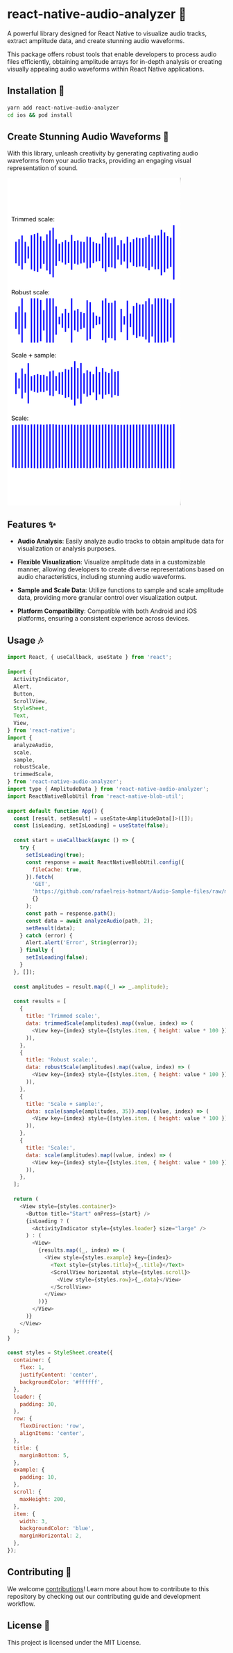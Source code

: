 # react-native-audio-analyzer 🎵

A powerful library designed for React Native to visualize audio tracks, extract amplitude data, and create stunning audio waveforms.

This package offers robust tools that enable developers to process audio files efficiently, obtaining amplitude arrays for in-depth analysis or creating visually appealing audio waveforms within React Native applications.

## Installation 🚀

```sh
yarn add react-native-audio-analyzer
cd ios && pod install
```

## Create Stunning Audio Waveforms 🌊

With this library, unleash creativity by generating captivating audio waveforms from your audio tracks, providing an engaging visual representation of sound.

<p float="left">
  <img src="images/image.png" width="400"  alt="android"/>
</p>

## Features ✨

- __Audio Analysis__: Easily analyze audio tracks to obtain amplitude data for visualization or analysis purposes.

- __Flexible Visualization__: Visualize amplitude data in a customizable manner, allowing developers to create diverse representations based on audio characteristics, including stunning audio waveforms.

- __Sample and Scale Data__: Utilize functions to sample and scale amplitude data, providing more granular control over visualization output.

- __Platform Compatibility__: Compatible with both Android and iOS platforms, ensuring a consistent experience across devices.


## Usage 🎶

```js
import React, { useCallback, useState } from 'react';

import {
  ActivityIndicator,
  Alert,
  Button,
  ScrollView,
  StyleSheet,
  Text,
  View,
} from 'react-native';
import {
  analyzeAudio,
  scale,
  sample,
  robustScale,
  trimmedScale,
} from 'react-native-audio-analyzer';
import type { AmplitudeData } from 'react-native-audio-analyzer';
import ReactNativeBlobUtil from 'react-native-blob-util';

export default function App() {
  const [result, setResult] = useState<AmplitudeData[]>([]);
  const [isLoading, setIsLoading] = useState(false);

  const start = useCallback(async () => {
    try {
      setIsLoading(true);
      const response = await ReactNativeBlobUtil.config({
        fileCache: true,
      }).fetch(
        'GET',
        'https://github.com/rafaelreis-hotmart/Audio-Sample-files/raw/master/sample.mp3',
        {}
      );
      const path = response.path();
      const data = await analyzeAudio(path, 2);
      setResult(data);
    } catch (error) {
      Alert.alert('Error', String(error));
    } finally {
      setIsLoading(false);
    }
  }, []);

  const amplitudes = result.map((_) => _.amplitude);

  const results = [
    {
      title: 'Trimmed scale:',
      data: trimmedScale(amplitudes).map((value, index) => (
        <View key={index} style={[styles.item, { height: value * 100 }]} />
      )),
    },
    {
      title: 'Robust scale:',
      data: robustScale(amplitudes).map((value, index) => (
        <View key={index} style={[styles.item, { height: value * 100 }]} />
      )),
    },
    {
      title: 'Scale + sample:',
      data: scale(sample(amplitudes, 35)).map((value, index) => (
        <View key={index} style={[styles.item, { height: value * 100 }]} />
      )),
    },
    {
      title: 'Scale:',
      data: scale(amplitudes).map((value, index) => (
        <View key={index} style={[styles.item, { height: value * 100 }]} />
      )),
    },
  ];

  return (
    <View style={styles.container}>
      <Button title="Start" onPress={start} />
      {isLoading ? (
        <ActivityIndicator style={styles.loader} size="large" />
      ) : (
        <View>
          {results.map((_, index) => (
            <View style={styles.example} key={index}>
              <Text style={styles.title}>{_.title}</Text>
              <ScrollView horizontal style={styles.scroll}>
                <View style={styles.row}>{_.data}</View>
              </ScrollView>
            </View>
          ))}
        </View>
      )}
    </View>
  );
}

const styles = StyleSheet.create({
  container: {
    flex: 1,
    justifyContent: 'center',
    backgroundColor: '#ffffff',
  },
  loader: {
    padding: 30,
  },
  row: {
    flexDirection: 'row',
    alignItems: 'center',
  },
  title: {
    marginBottom: 5,
  },
  example: {
    padding: 10,
  },
  scroll: {
    maxHeight: 200,
  },
  item: {
    width: 3,
    backgroundColor: 'blue',
    marginHorizontal: 2,
  },
});


```

## Contributing 🤝
We welcome [contributions](CONTRIBUTING.md)! Learn more about how to contribute to this repository by checking out our contributing guide and development workflow.

## License 📝
This project is licensed under the MIT License.

